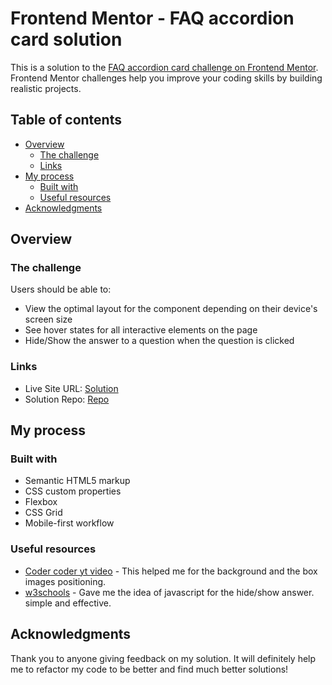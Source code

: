 # Frontend Mentor - FAQ accordion card solution

This is a solution to the [FAQ accordion card challenge on Frontend Mentor](https://www.frontendmentor.io/challenges/faq-accordion-card-XlyjD0Oam). Frontend Mentor challenges help you improve your coding skills by building realistic projects. 

## Table of contents

- [Overview](#overview)
  - [The challenge](#the-challenge)
  - [Links](#links)
- [My process](#my-process)
  - [Built with](#built-with)
  - [Useful resources](#useful-resources)
- [Acknowledgments](#acknowledgments)

## Overview

### The challenge

Users should be able to:

- View the optimal layout for the component depending on their device's screen size
- See hover states for all interactive elements on the page
- Hide/Show the answer to a question when the question is clicked


### Links

- Live Site URL: [Solution](https://muben88.github.io/frontend-mentor-chanllenges/faq-accordion-card)
- Solution Repo: [Repo](https://github.com/muben88/frontend-mentor-chanllenges/tree/gh-pages/faq-accordion-card)

## My process

### Built with

- Semantic HTML5 markup
- CSS custom properties
- Flexbox
- CSS Grid
- Mobile-first workflow


### Useful resources

- [Coder coder yt video](https://youtu.be/FboXxLxg8eo?t=2549) - This helped me for the background and the box images positioning.
- [w3schools](https://www.w3schools.com/howto/howto_js_accordion.asp) - Gave me the idea of javascript for the hide/show answer. simple and effective.

## Acknowledgments

Thank you to anyone giving feedback on my solution. It will definitely help me to refactor my code to be better and find much better solutions!
